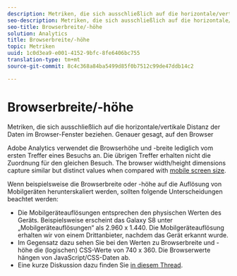 ```yaml
---
description: Metriken, die sich ausschließlich auf die horizontale/vertikale Distanz der Daten im Browser-Fenster beziehen. Genauer gesagt, auf den Browser
seo-description: Metriken, die sich ausschließlich auf die horizontale/vertikale Distanz der Daten im Browser-Fenster beziehen. Genauer gesagt, auf den Browser
seo-title: Browserbreite/-höhe
solution: Analytics
title: Browserbreite/-höhe
topic: Metriken
uuid: 1c0d3ea9-e001-4152-9bfc-8fe6406bc755
translation-type: tm+mt
source-git-commit: 8c4c368a84ba5499d85f0b7512c99de47ddb14c2

---
```



# Browserbreite/-höhe

Metriken, die sich ausschließlich auf die horizontale/vertikale Distanz der Daten im Browser-Fenster beziehen. Genauer gesagt, auf den Browser

Adobe Analytics verwendet die Browserhöhe und -breite lediglich vom ersten Treffer eines Besuchs an. Die übrigen Treffer erhalten nicht die Zuordnung für den gleichen Besuch.
The browser width/height dimensions capture similar but distinct values when compared with [mobile screen size](/help/components/c-variables/dimensionslist/reports-mobile.md#topic_D306EA4558194488AC47A45B9C570150).

Wenn beispielsweise die Browserbreite oder -höhe auf die Auflösung von Mobilgeräten herunterskaliert werden, sollten folgende Unterscheidungen beachtet werden:

* Die Mobilgeräteauflösungen entsprechen den physischen Werten des Geräts. Beispielsweise erscheint das Galaxy S8 unter „Mobilgeräteauflösungen“ als 2.960 x 1.440. Die Mobilgeräteauflösung erhalten wir von einem Drittanbieter, nachdem das Gerät erkannt wurde.
* Im Gegensatz dazu sehen Sie bei den Werten zu Browserbreite und -höhe die (logischen) CSS-Werte von 740 x 360. Die Browserwerte hängen von JavaScript/CSS-Daten ab.
* Eine kurze Diskussion dazu finden Sie [in diesem Thread](https://stackoverflow.com/questions/8785643/what-exactly-is-device-pixel-ratio).

